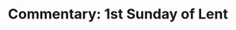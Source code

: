 ---
title: "Commentary: 1st Sunday of Lent"
layout: reader
description: "Theme: Overcoming the Powers of Evil"
feature_image: posts/commentary-lent.webp
category: commentary
published: true
---